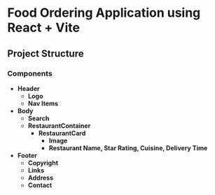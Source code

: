 # Food Ordering Application using React + Vite

## Project Structure

### Components

- **Header**
  - **Logo**
  - **Nav Items**
- **Body**
  - **Search**
  - **RestaurantContainer**
    - **RestaurantCard**
      - **Image**
      - **Restaurant Name, Star Rating, Cuisine, Delivery Time**
- **Footer**
  - **Copyright**
  - **Links**
  - **Address**
  - **Contact**
